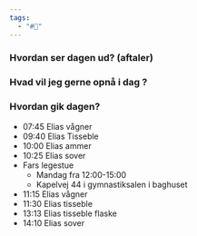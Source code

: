 ```yaml
---
tags:
  - "#📅"
---
```

### Hvordan ser dagen ud? (aftaler)


### Hvad vil jeg gerne opnå i dag ?


### Hvordan gik dagen?
- 07:45 Elias vågner
- 09:40 Elias Tisseble 
- 10:00 Elias ammer
- 10:25 Elias sover
- Fars legestue 
	- Mandag fra 12:00-15:00
	- Kapelvej 44 i gymnastiksalen i baghuset
- 11:15 Elias vågner 
- 11:30 Elias tisseble 
- 13:13 Elias tisseble flaske
- 14:10 Elias sover